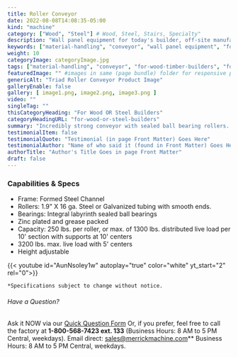 ```yaml
---
title: Roller Conveyor
date: 2022-08-08T14:08:35-05:00
kind: "machine"
category: ["Wood", "Steel"] # Wood, Steel, Stairs, Specialty"
description: "Wall panel equipment for today's builder, off-site manufacturing, modular construction, wall panelization center, including wall panel components and subcomponents machines."
keywords: ["material-handling", "conveyor", "wall panel equipment", "for-wood-timber-builders", "for-steel-stud-builders"]
weight: 10
categoryImage: categoryImage.jpg
tags: ["material-handling", "conveyor", "for-wood-timber-builders", "for-steel-stud-builders"] #["framing", "table", "mobile", "stick-builder" "shed-builder"]
featuredImage: "" #images in same (page bundle) folder for responsive processing
genericAlt: "Triad Roller Conveyor Product Image"
galleryEnable: false
gallery: [ image1.png, image2.png, image3.png ]
video: ""
singleTag: ""
thisCategoryHeading: "For Wood OR Steel Builders"
categoryHeadingURL: "for-wood-or-steel-builders"
summary: "Incredibly strong conveyor with sealed ball bearing rollers. Available in 10' sections, with a max. capacity of 1300 lbs."
testimonialItem: false
testimonialQuote: "Testimonial (in page Front Matter) Goes Here"
testimonialAuthor: "Name of who said it (found in Front Matter) Goes Here"
authorTitle: "Author's Title Goes in page Front Matter"
draft: false
---
```


### Capabilities & Specs

- Frame: Formed Steel Channel
- Rollers: 1.9" X 16 ga. Steel or Galvanized tubing with smooth ends.
- Bearings: Integral labyrinth sealed ball bearings
- Zinc plated and grease packed
- Capacity: 250 lbs. per roller, or max. of 1300 lbs. distributed live load per 10' section with supports at 10' centers
- 3200 lbs. max. live load with 5' centers
- Height adjustable

{{< youtube id="AunNsoIey1w" autoplay="true" color="white" yt_start="2" rel="0">}}

`*Specifications subject to change without notice.`

###### Have a Question?

Ask it NOW via our [Quick Question Form](#qq)
Or, if you prefer, feel free to call the factory at **1-800-568-7423 ext. 133** (Business Hours: 8 AM to 5 PM Central, weekdays). Email direct: sales@merrickmachine.com** Business Hours: 8 AM to 5 PM Central, weekdays.
